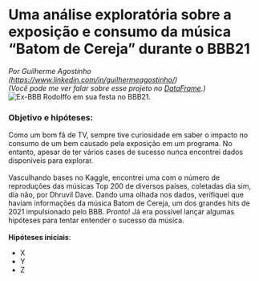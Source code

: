 # Uma análise exploratória sobre a exposição e consumo da música “Batom de Cereja” durante o BBB21
*Por Guilherme Agostinho (https://www.linkedin.com/in/guilhermeagostinho/)*
<br>
*(Você pode me ver falar sobre esse projeto no [DataFrame](https://medium.com/data-frame/uma-an%C3%A1lise-explorat%C3%B3ria-simples-sobre-a-exposi%C3%A7%C3%A3o-e-consumo-da-m%C3%BAsica-batom-de-cereja-durante-o-b95eb74323eb).)*
<br>
![]([https://miro.medium.com/v2/resize:fit:4800/format:webp/1*Wr486YgDt1TeKvAOrLA4XQ.png] "Ex-BBB Rodolffo em sua festa no BBB21.")
<br>
### Objetivo e hipóteses:
Como um bom fã de TV, sempre tive curiosidade em saber o impacto no consumo de um bem causado pela exposição em um programa. No entanto, apesar de ter vários cases de sucesso nunca encontrei dados disponíveis para explorar.
<br><br>
Vasculhando bases no Kaggle, encontrei uma com o número de reproduções das músicas Top 200 de diversos países, coletadas dia sim, dia não, por Dhruvil Dave. Dando uma olhada nos dados, verifiquei que haviam informações da música Batom de Cereja, um dos grandes hits de 2021 impulsionado pelo BBB. Pronto! Já era possível lançar algumas hipóteses para tentar entender o sucesso da música.
<br><br>
**Hipóteses iniciais**:
- X
- Y
- Z
